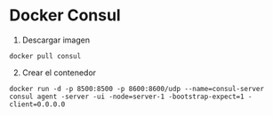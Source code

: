 # Docker Consul

1. Descargar imagen

```
docker pull consul
```

2. Crear el contenedor

```
docker run -d -p 8500:8500 -p 8600:8600/udp --name=consul-server consul agent -server -ui -node=server-1 -bootstrap-expect=1 -client=0.0.0.0
```

